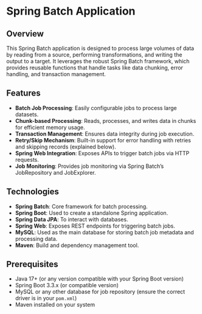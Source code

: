 # Spring Batch Application

## Overview

This Spring Batch application is designed to process large volumes of data by reading from a source, performing transformations, and writing the output to a target. It leverages the robust Spring Batch framework, which provides reusable functions that handle tasks like data chunking, error handling, and transaction management.

## Features

- **Batch Job Processing**: Easily configurable jobs to process large datasets.
- **Chunk-based Processing**: Reads, processes, and writes data in chunks for efficient memory usage.
- **Transaction Management**: Ensures data integrity during job execution.
- **Retry/Skip Mechanism**: Built-in support for error handling with retries and skipping records (explained below).
- **Spring Web Integration**: Exposes APIs to trigger batch jobs via HTTP requests.
- **Job Monitoring**: Provides job monitoring via Spring Batch’s JobRepository and JobExplorer.

## Technologies

- **Spring Batch**: Core framework for batch processing.
- **Spring Boot**: Used to create a standalone Spring application.
- **Spring Data JPA**: To interact with databases.
- **Spring Web**: Exposes REST endpoints for triggering batch jobs.
- **MySQL**: Used as the main database for storing batch job metadata and processing data.
- **Maven**: Build and dependency management tool.

## Prerequisites

- Java 17+ (or any version compatible with your Spring Boot version)
- Spring Boot 3.3.x (or compatible version)
- MySQL or any other database for job repository (ensure the correct driver is in your `pom.xml`)
- Maven installed on your system
